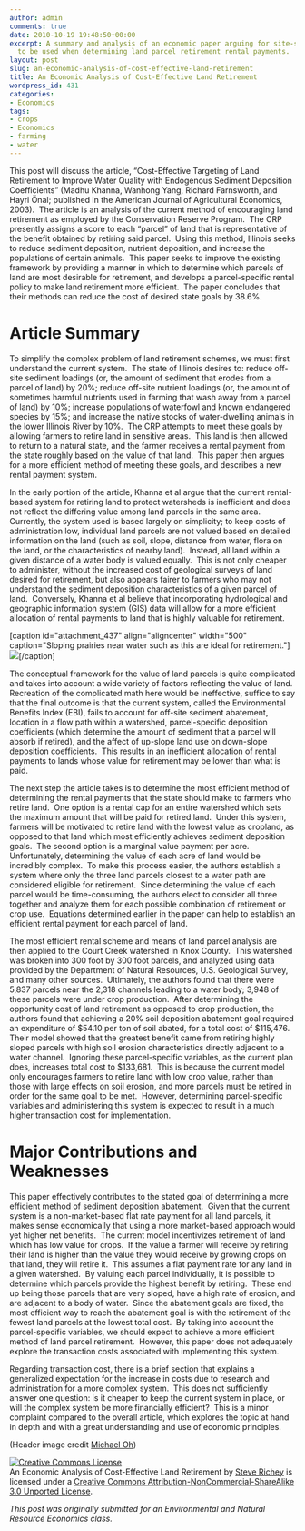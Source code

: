 ```yaml
---
author: admin
comments: true
date: 2010-10-19 19:48:50+00:00
excerpt: A summary and analysis of an economic paper arguing for site-specific characteristics
  to be used when determining land parcel retirement rental payments.
layout: post
slug: an-economic-analysis-of-cost-effective-land-retirement
title: An Economic Analysis of Cost-Effective Land Retirement
wordpress_id: 431
categories:
- Economics
tags:
- crops
- Economics
- farming
- water
---
```


This post will discuss the article, “Cost-Effective Targeting of Land Retirement to Improve Water Quality with Endogenous Sediment Deposition Coefficients” (Madhu Khanna, Wanhong Yang, Richard Farnsworth, and Hayri Önal; published in the American Journal of Agricultural Economics, 2003).  The article is an analysis of the current method of encouraging land retirement as employed by the Conservation Reserve Program.  The CRP presently assigns a score to each “parcel” of land that is representative of the benefit obtained by retiring said parcel.  Using this method, Illinois seeks to reduce sediment deposition, nutrient deposition, and increase the populations of certain animals.  This paper seeks to improve the existing framework by providing a manner in which to determine which parcels of land are most desirable for retirement, and develops a parcel-specific rental policy to make land retirement more efficient.  The paper concludes that their methods can reduce the cost of desired state goals by 38.6%.



# Article Summary



To simplify the complex problem of land retirement schemes, we must first understand the current system.  The state of Illinois desires to: reduce off-site sediment loadings (or, the amount of sediment that erodes from a parcel of land) by 20%; reduce off-site nutrient loadings (or, the amount of sometimes harmful nutrients used in farming that wash away from a parcel of land) by 10%; increase populations of waterfowl and known endangered species by 15%; and increase the native stocks of water-dwelling animals in the lower Illinois River by 10%.  The CRP attempts to meet these goals by allowing farmers to retire land in sensitive areas.  This land is then allowed to return to a natural state, and the farmer receives a rental payment from the state roughly based on the value of that land.  This paper then argues for a more efficient method of meeting these goals, and describes a new rental payment system.

In the early portion of the article, Khanna et al argue that the current rental-based system for retiring land to protect watersheds is inefficient and does not reflect the differing value among land parcels in the same area.  Currently, the system used is based largely on simplicity; to keep costs of administration low, individual land parcels are not valued based on detailed information on the land (such as soil, slope, distance from water, flora on the land, or the characteristics of nearby land).  Instead, all land within a given distance of a water body is valued equally.  This is not only cheaper to administer, without the increased cost of geological surveys of land desired for retirement, but also appears fairer to farmers who may not understand the sediment deposition characteristics of a given parcel of land.  Conversely, Khanna et al believe that incorporating hydrological and geographic information system (GIS) data will allow for a more efficient allocation of rental payments to land that is highly valuable for retirement.

[caption id="attachment_437" align="aligncenter" width="500" caption="Sloping prairies near water such as this are ideal for retirement."][![](http://kristinrichey.com/steve/wp-content/uploads/2011/01/danada-lake.jpg)](http://steverichey.com/?attachment_id=437)[/caption]

The conceptual framework for the value of land parcels is quite complicated and takes into account a wide variety of factors reflecting the value of land.  Recreation of the complicated math here would be ineffective, suffice to say that the final outcome is that the current system, called the Environmental Benefits Index (EBI), fails to account for off-site sediment abatement, location in a flow path within a watershed, parcel-specific deposition coefficients (which determine the amount of sediment that a parcel will absorb if retired), and the affect of up-slope land use on down-slope deposition coefficients.  This results in an inefficient allocation of rental payments to lands whose value for retirement may be lower than what is paid.

The next step the article takes is to determine the most efficient method of determining the rental payments that the state should make to farmers who retire land.  One option is a rental cap for an entire watershed which sets the maximum amount that will be paid for retired land.  Under this system, farmers will be motivated to retire land with the lowest value as cropland, as opposed to that land which most efficiently achieves sediment deposition goals.  The second option is a marginal value payment per acre.  Unfortunately, determining the value of each acre of land would be incredibly complex.  To make this process easier, the authors establish a system where only the three land parcels closest to a water path are considered eligible for retirement.  Since determining the value of each parcel would be time-consuming, the authors elect to consider all three together and analyze them for each possible combination of retirement or crop use.  Equations determined earlier in the paper can help to establish an efficient rental payment for each parcel of land.

The most efficient rental scheme and means of land parcel analysis are then applied to the Court Creek watershed in Knox County.  This watershed was broken into 300 foot by 300 foot parcels, and analyzed using data provided by the Department of Natural Resources, U.S. Geological Survey, and many other sources.  Ultimately, the authors found that there were 5,837 parcels near the 2,318 channels leading to a water body; 3,948 of these parcels were under crop production.  After determining the opportunity cost of land retirement as opposed to crop production, the authors found that achieving a 20% soil deposition abatement goal required an expenditure of $54.10 per ton of soil abated, for a total cost of $115,476.  Their model showed that the greatest benefit came from retiring highly sloped parcels with high soil erosion characteristics directly adjacent to a water channel.  Ignoring these parcel-specific variables, as the current plan does, increases total cost to $133,681.  This is because the current model only encourages farmers to retire land with low crop value, rather than those with large effects on soil erosion, and more parcels must be retired in order for the same goal to be met.  However, determining parcel-specific variables and administering this system is expected to result in a much higher transaction cost for implementation.



# Major Contributions and Weaknesses



This paper effectively contributes to the stated goal of determining a more efficient method of sediment deposition abatement.  Given that the current system is a non-market-based flat rate payment for all land parcels, it makes sense economically that using a more market-based approach would yet higher net benefits.  The current model incentivizes retirement of land which has low value for crops.  If the value a farmer will receive by retiring their land is higher than the value they would receive by growing crops on that land, they will retire it.  This assumes a flat payment rate for any land in a given watershed.  By valuing each parcel individually, it is possible to determine which parcels provide the highest benefit by retiring.  These end up being those parcels that are very sloped, have a high rate of erosion, and are adjacent to a body of water.  Since the abatement goals are fixed, the most efficient way to reach the abatement goal is with the retirement of the fewest land parcels at the lowest total cost.  By taking into account the parcel-specific variables, we should expect to achieve a more efficient method of land parcel retirement.  However, this paper does not adequately explore the transaction costs associated with implementing this system.

Regarding transaction cost, there is a brief section that explains a generalized expectation for the increase in costs due to research and administration for a more complex system.  This does not sufficiently answer one question: is it cheaper to keep the current system in place, or will the complex system be more financially efficient?  This is a minor complaint compared to the overall article, which explores the topic at hand in depth and with a great understanding and use of economic principles.

(Header image credit [Michael Oh](http://www.flickr.com/photos/rocketboom/2816035477/))

[![Creative Commons License](http://i.creativecommons.org/l/by-nc-sa/3.0/88x31.png)](http://creativecommons.org/licenses/by-nc-sa/3.0/)  
An Economic Analysis of Cost-Effective Land Retirement by [Steve Richey](http://www.steverichey.com) is licensed under a [Creative Commons Attribution-NonCommercial-ShareAlike 3.0 Unported License](http://creativecommons.org/licenses/by-nc-sa/3.0/).

_This post was originally submitted for an Environmental and Natural Resource Economics class._
